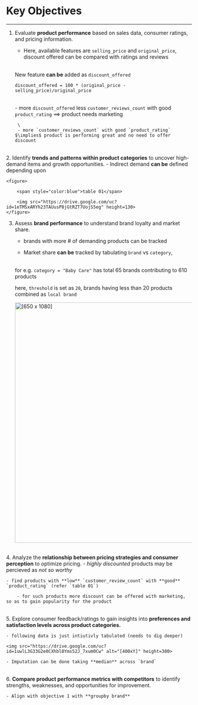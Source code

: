 

# Key Objectives
---

1. Evaluate **product performance** based on sales data, consumer ratings, and pricing information.
    - Here, available features are `selling_price` and `original_price`, discount offered can be compared with ratings and reviews
    
    \
    New feature **can be** added as `discount_offered`

    ```discount_offered = 100 * (original_price - selling_price)/original_price```
    
    \
        - more `discount_offered` less `customer_reviews_count` with good `product_rating` $\implies$ product needs marketing
        
        \
        - more `customer_reviews_count` with good `product_rating` $\implies$ product is performing great and no need to offer discount

\
2. Identify **trends and patterns within product categories** to uncover high-demand items and growth opportunities.
    - Indirect demand **can be** defined depending upon

    <figure>

        <span style="color:blue">table 01</span>

        <img src="https://drive.google.com/uc?id=1eTMSxARYh23TAUusP8jGtRZT7UojS5eg" height=130>
    </figure>

3. Assess **brand performance** to understand brand loyalty and market share.
    - brands with more # of demanding products can be tracked

    - Market share **can be** tracked by tabulating `brand` vs `category`,

    \
    for e.g. `category = "Baby Care"` has total
$65$ brands contributing to $610$ products
    
    here, `threshold` is set as `20`, brands having less than
$20$ products combined as `local brand`  

    <img  src="https://drive.google.com/uc?id=1qTEFtmRYOy2Kw1EHfNOa0k7qGEORaRa5" alt="[650 x 1080]" height=650 width = 1080>
    

\
4. Analyze the **relationship between pricing strategies and consumer perception** to optimize pricing.
    - *highly discounted* products may be percieved as *not so worthy*
    
    - find products with **low** `customer_review_count` with **good** `product_rating` (refer `table 01`)

        - for such products more discount can be offered with marketing, so as to gain popularity for the product

\
5. Explore consumer feedback/ratings to gain insights into **preferences and satisfaction levels across product categories.**

    - following data is just intiutivly tabulated (needs to dig deeper)
    
    <img src="https://drive.google.com/uc?id=1uwlL3G33G2e0CXhbl8Yms52J_7xum0Cw" alt="[400xY]" height=300>

    - Imputation can be done taking **median** across `brand`

\
6. **Compare product performance metrics with competitors** to identify strengths, weaknesses, and opportunities for improvement.

    - Align with objective 1 with **groupby brand**